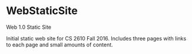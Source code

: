 # WebStaticSite
Web 1.0 Static Site

Initial static web site for CS 2610 Fall 2016. Includes three pages with links to each page and small amounts of content.
